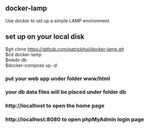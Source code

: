 ## docker-lamp
Use docker to set up a simple LAMP environment 

## set up on your local disk
$git clone https://github.com/patrickhui/docker-lamp.git \
$cd docker-lamp \
$mkdir db \
$docker-compose up -d 

### put your web app under folder www/html
### your db data files will be placed under folder db
### http://localhost to open the home page
### http://localhost:8080 to open phpMyAdmin login page
